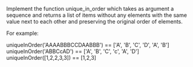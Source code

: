 Implement the function unique_in_order which takes as argument a sequence and returns a list of items without any elements with the same value next to each other and preserving the original order of elements.<br>

For example:<br>

uniqueInOrder('AAAABBBCCDAABBB') == ['A', 'B', 'C', 'D', 'A', 'B']<br>
uniqueInOrder('ABBCcAD') == ['A', 'B', 'C', 'c', 'A', 'D']<br>
uniqueInOrder([1,2,2,3,3]) == [1,2,3]
